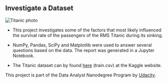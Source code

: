 ## Investigate a Dataset
![Titanic photo](https://img-s3.onedio.com/id-57ac655c93ea85a73295469e/rev-0/raw/s-a70a50299c0304d3e582f5b0738a3fe709e3a5df.jpg)  

- This project investigates some of the factors that most likely influenced the survival rate of the passengers of the RMS Titanic during its sinking. 

- NumPy, Pandas, SciPy and Matplotlib were used to answer several questions based on the data.
The report was generated in a Jupyter Notebook. 


- The Titanic dataset can by found [here](https://www.kaggle.com/c/titanic/data?test.csv) (train.csv) at the Kaggle website.


This project is part of the Data Analyst Nanodegree Program by [Udacity](https://www.udacity.com/).
